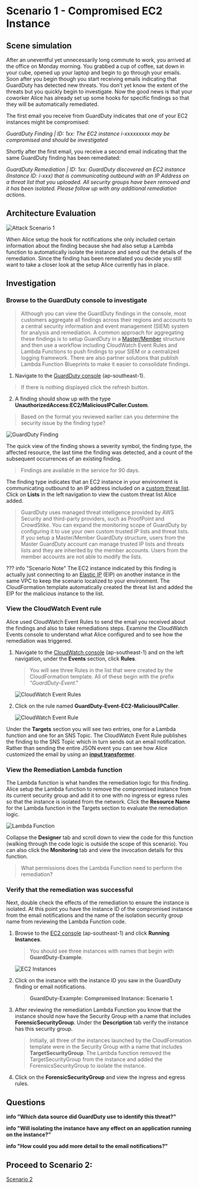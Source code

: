 # Scenario 1 - Compromised EC2 Instance

## Scene simulation

After an uneventful yet unnecessarily long commute to work, you arrived at the office on Monday morning. You grabbed a cup of coffee, sat down in your cube, opened up your laptop and begin to go through your emails. Soon after you begin though you start receiving emails indicating that GuardDuty has detected new threats. You don’t yet know the extent of the threats but you quickly begin to investigate. Now the good news is that your coworker Alice has already set up some hooks for specific findings so that they will be automatically remediated. 

The first email you receive from GuardDuty indicates that one of your EC2 instances might be compromised:

*GuardDuty Finding | ID: 1xx: The EC2 instance i-xxxxxxxxx may be compromised and should be investigated*

Shortly after the first email, you receive a second email indicating that the same GuardDuty finding has been remediated:

*GuardDuty Remediation | ID: 1xx: GuardDuty discovered an EC2 instance (Instance ID: i-xxx) that is communicating outbound with an IP Address on a threat list that you uploaded.  All security groups have been removed and it has been isolated. Please follow up with any additional remediation actions.*

## Architecture Evaluation

![Attack Scenario 1](images/attack1.png "Attack Scenario 1")

When Alice setup the hook for notifications she only included certain information about the finding because she had also setup a Lambda function to automatically isolate the instance and send out the details of the remediation.  Since the finding has been remediated you decide you still want to take a closer look at the setup Alice currently has in place.

## Investigation

### Browse to the GuardDuty console to investigate

> Although you can view the GuardDuty findings in the console, most customers aggregate all findings across their regions and accounts to a central security information and event management (SIEM) system for analysis and remediation.  A common approach for aggregating these findings is to setup GuardDuty in a [Master/Member](https://docs.aws.amazon.com/guardduty/latest/ug/guardduty_accounts.html) structure and then use a workflow including CloudWatch Event Rules and Lambda Functions to push findings to your SIEM or a centralized logging framework.  There are also partner solutions that publish Lambda Function Blueprints to make it easier to consolidate findings.

1. Navigate to the [GuardDuty console](https://ap-southeast-1.console.aws.amazon.com/guardduty/home?) (ap-southeast-1).
> If there is nothing displayed click the refresh button.

2. A finding should show up with the type **UnauthorizedAccess:EC2/MaliciousIPCaller.Custom**. 
> Based on the format you reviewed earlier can you determine the security issue by the finding type?

![GuardDuty Finding](images/screenshot5.png "GuardDuty Finding")

The quick view of the finding shows a severity symbol, the finding type, the affected resource, the last time the finding was detected, and a count of the subsequent occurrences of an existing finding.  

> Findings are available in the service for 90 days.

The finding type indicates that an EC2 instance in your environment is communicating outbound to an IP address included on a [custom threat list](https://docs.aws.amazon.com/guardduty/latest/ug/guardduty_upload_lists.html). Click on **Lists** in the left navigation to view the custom threat list Alice added.

> GuardDuty uses managed threat intelligence provided by AWS Security and third-party providers, such as ProofPoint and CrowdStike. You can expand the monitoring scope of GuardDuty by configuring it to use your own custom trusted IP lists and threat lists.  If you setup a Master/Member GuardDuty structure, users from the Master GuardDuty account can manage trusted IP lists and threats lists and they are inherited by the member accounts.  Users from the member accounts are not able to modify the lists.  

??? info "Scenario Note"
	The EC2 instance indicated by this finding is actually just connecting to an [Elastic IP](https://docs.aws.amazon.com/AWSEC2/latest/UserGuide/elastic-ip-addresses-eip.html) (EIP) on another instance in the same VPC to keep the scenario localized to your environment. The CloudFormation template automatically created the threat list and added the EIP for the malicious instance to the list.

### View the CloudWatch Event rule
  
Alice used CloudWatch Event Rules to send the email you received about the findings and also to take remediations steps. Examine the CloudWatch Events console to understand what Alice configured and to see how the remediation was triggered. 

1.  Navigate to the [CloudWatch console](https://ap-southeast-1.console.aws.amazon.com/cloudwatch/home?) (ap-southeast-1) and on the left navigation, under the **Events** section, click **Rules**. 

    > You will see three Rules in the list that were created by the CloudFormation template. All of these begin with the prefix “*GuardDuty-Event*."

	![CloudWatch Event Rules](images/screenshot6.png "CloudWatch Event Rules")

2.	Click on the rule named **GuardDuty-Event-EC2-MaliciousIPCaller**. 

	![CloudWatch Event Rule](images/screenshot7.png "CloudWatch Event Rule")

Under the **Targets** section you will see two entries, one for a Lambda function and one for an SNS Topic.  The CloudWatch Event Rule publishes the finding to the SNS Topic which in turn sends out an email notification.  Rather than sending the entire JSON event you can see how Alice customized the email by using an **[input transformer](https://docs.aws.amazon.com/AmazonCloudWatch/latest/events/CloudWatch-Events-Input-Transformer-Tutorial.html)**.

### View the Remediation Lambda function

The Lambda function is what handles the remediation logic for this finding. Alice setup the Lambda function to remove the compromised instance from its current security group and add it to one with no ingress or egress rules so that the instance is isolated from the network. Click the **Resource Name** for the Lambda function in the Targets section to evaluate the remediation logic.

![Lambda Function](images/screenshot8.png "Lambda Function")

Collapse the **Designer** tab and scroll down to view the code for this function (walking through the code logic is outside the scope of this scenario). You can also click the **Monitoring** tab and view the invocation details for this function. 

> What permissions does the Lambda Function need to perform the remediation?

### Verify that the remediation was successful

Next, double check the effects of the remediation to ensure the instance is isolated.  At this point you have the instance ID of the compromised instance from the email notifications and the name of the isolation security group name from reviewing the Lambda Function code.

1.	Browse to the [EC2 console](https://ap-southeast-1.console.aws.amazon.com/ec2/v2) (ap-southeast-1) and click **Running Instances**.
   
    > You should see three instances with names that begin with **GuardDuty-Example**.

    ![EC2 Instances](images/screenshot9.png "EC2 Instances")
    
2.  Click on the instance with the instance ID you saw in the GuardDuty finding or email notifications.

    > **GuardDuty-Example: Compromised Instance: Scenario 1**.  

3.  After reviewing the remediation Lambda Function you know that the instance should now have the Security Group with a name that includes **ForensicSecurityGroup**.  Under the **Description** tab verify the instance has this security group.

    > Initially, all three of the instances launched by the CloudFormation template were in the Security Group with a name that includes **TargetSecurityGroup**. The Lambda function removed the TargetSecurityGroup from the instance and added the ForensicsSecurityGroup to isolate the instance. 

4. Click on the **ForensicSecurityGroup** and view the ingress and egress rules.

## Questions

**info "Which data source did GuardDuty use to identify this threat?"**

**info "Will isolating the instance have any effect on an application running on the instance?"**
	
**info "How could you add more detail to the email notifications?"**


## Proceed to Scenario 2:

[Scenario 2](https://github.com/securityroadshow/amazon-guardduty-hands-on/blob/master/docs/scenario2/index.md)
